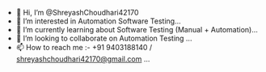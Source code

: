 - 👋 Hi, I’m @ShreyashChoudhari42170
- 👀 I’m interested in Automation Software Testing...
- 🌱 I’m currently learning about Software Testing (Manual + Automation)...
- 💞️ I’m looking to collaborate on Automation Testing ...
- 📫 How to reach me :- +91 9403188140 / shreyashchoudhari42170@gmail.com ...

<!---
ShreyashChoudhari42170/ShreyashChoudhari42170 is a ✨ special ✨ repository because its `README.md` (this file) appears on your GitHub profile.
You can click the Preview link to take a look at your changes.
--->
